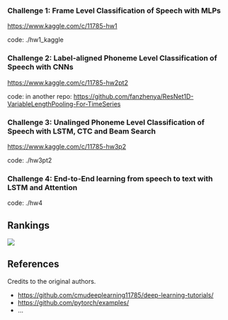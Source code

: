 
### Challenge 1: Frame Level Classification of Speech with MLPs

https://www.kaggle.com/c/11785-hw1

code: ./hw1_kaggle

### Challenge 2: Label-aligned Phoneme Level Classification of Speech with CNNs

https://www.kaggle.com/c/11785-hw2pt2

code: in another repo: https://github.com/fanzhenya/ResNet1D-VariableLengthPooling-For-TimeSeries

### Challenge 3: Unalinged Phoneme Level Classification of Speech with LSTM, CTC and Beam Search

https://www.kaggle.com/c/11785-hw3p2

code: ./hw3pt2

### Challenge 4: End-to-End learning from speech to text with LSTM and Attention

code: ./hw4

## Rankings

![](./rankings.png)

## References

Credits to the original authors.

- https://github.com/cmudeeplearning11785/deep-learning-tutorials/
- https://github.com/pytorch/examples/
- ...
